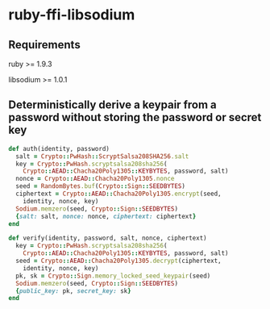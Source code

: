 ruby-ffi-libsodium
===============

Requirements
------------

ruby >= 1.9.3

libsodium >= 1.0.1

Deterministically derive a keypair from a password without storing the password or secret key
---------------------------------------------------------------------------------------------

```ruby
def auth(identity, password)
  salt = Crypto::PwHash::ScryptSalsa208SHA256.salt
  key = Crypto::PwHash.scryptsalsa208sha256(
    Crypto::AEAD::Chacha20Poly1305::KEYBYTES, password, salt)
  nonce = Crypto::AEAD::Chacha20Poly1305.nonce
  seed = RandomBytes.buf(Crypto::Sign::SEEDBYTES)
  ciphertext = Crypto::AEAD::Chacha20Poly1305.encrypt(seed,
    identity, nonce, key)
  Sodium.memzero(seed, Crypto::Sign::SEEDBYTES)
  {salt: salt, nonce: nonce, ciphertext: ciphertext}
end

def verify(identity, password, salt, nonce, ciphertext)
  key = Crypto::PwHash.scryptsalsa208sha256(
    Crypto::AEAD::Chacha20Poly1305::KEYBYTES, password, salt)
  seed = Crypto::AEAD::Chacha20Poly1305.decrypt(ciphertext,
    identity, nonce, key)
  pk, sk = Crypto::Sign.memory_locked_seed_keypair(seed)
  Sodium.memzero(seed, Crypto::Sign::SEEDBYTES)
  {public_key: pk, secret_key: sk}
end
```
